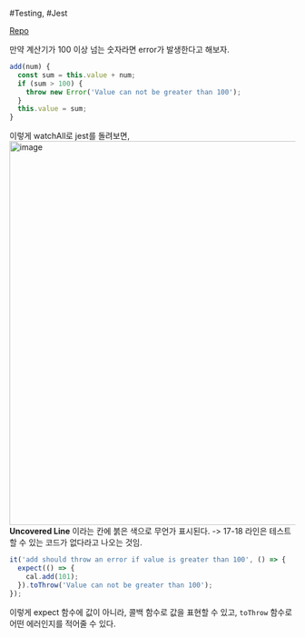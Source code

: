 #Testing, #Jest 

[Repo](https://github.com/pozafly/Jest-Example)

만약 계산기가 100 이상 넘는 숫자라면 error가 발생한다고 해보자.

```js
add(num) {
  const sum = this.value + num;
  if (sum > 100) {
    throw new Error('Value can not be greater than 100');
  }
  this.value = sum;
}
```

이렇게 watchAll로 jest를 돌려보면,
<img width="676" alt="image" src="https://user-images.githubusercontent.com/59427983/194761505-196bfb3c-2d89-499c-b845-87a1302105fd.png">
**Uncovered Line** 이라는 칸에 붉은 색으로 무언가 표시된다. -> 17-18 라인은 테스트할 수 있는 코드가 없다라고 나오는 것임.

```js
it('add should throw an error if value is greater than 100', () => {
  expect(() => {
    cal.add(101);
  }).toThrow('Value can not be greater than 100');
});
```
이렇게 expect 함수에 값이 아니라, 콜백 함수로 값을 표현할 수 있고, `toThrow` 함수로 어떤 에러인지를 적어줄 수 있다.